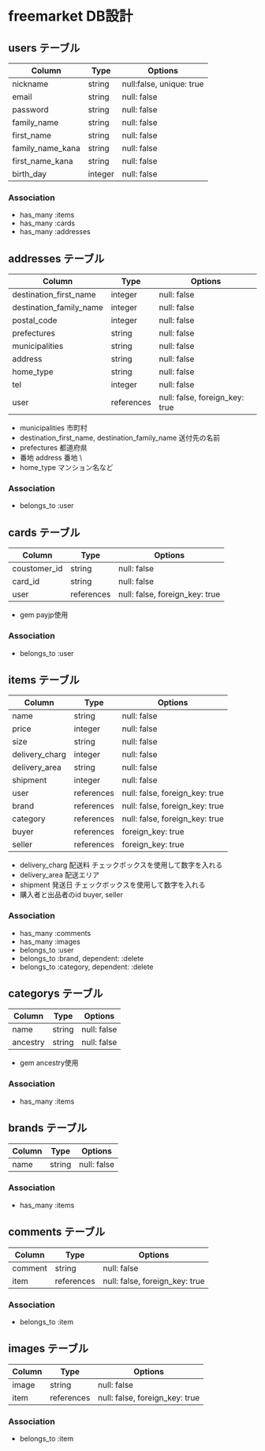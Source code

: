 # freemarket DB設計

## users テーブル
|Column|Type|Options|
|------|----|-------|
|nickname               |string|null:false, unique: true|
|email                  |string|null: false|
|password               |string|null: false|
|family_name            |string|null: false|
|first_name             |string|null: false|
|family_name_kana       |string|null: false|
|first_name_kana        |string|null: false|
|birth_day              |integer|null: false|
### Association
- has_many :items
- has_many :cards
- has_many :addresses

## addresses テーブル
|Column|Type|Options|
|------|----|-------|
|destination_first_name |integer|null: false|
|destination_family_name|integer|null: false|
|postal_code            |integer|null: false| 
|prefectures            |string|null: false|
|municipalities         |string|null: false|
|address                |string|null: false|
|home_type              |string|null: false|
|tel                    |integer|null: false|
|user                   |references|null: false, foreign_key: true|
- municipalities 市町村
- destination_first_name, destination_family_name 送付先の名前 
- prefectures 都道府県
- 番地 address 番地 \
- home_type マンション名など
### Association
- belongs_to :user

## cards テーブル
|Column|Type|Options|
|------|----|-------|
|coustomer_id|string|null: false|
|card_id     |string|null: false|
|user        |references|null: false, foreign_key: true|
- gem payjp使用
### Association
- belongs_to :user

## items テーブル
|Column|Type|Options|
|------|----|-------|
|name          |string|null: false|
|price         |integer|null: false|
|size          |string|null: false|
|delivery_charg|integer|null: false|
|delivery_area |string|null: false|
|shipment      |integer|null: false|
|user          |references|null: false, foreign_key: true|
|brand         |references|null: false, foreign_key: true|
|category      |references|null: false, foreign_key: true|
|buyer         |references|foreign_key: true|
|seller        |references|foreign_key: true|
- delivery_charg 配送料 チェックボックスを使用して数字を入れる
- delivery_area 配送エリア
- shipment 発送日 チェックボックスを使用して数字を入れる
- 購入者と出品者のid buyer, seller
### Association
- has_many :comments
- has_many :images
- belongs_to :user
- belongs_to :brand, dependent: :delete
- belongs_to :category, dependent: :delete

## categorys テーブル
|Column|Type|Options|
|------|----|-------|
|name|string|null: false|
|ancestry     |string|null: false|
- gem ancestry使用
### Association
- has_many :items

## brands テーブル
|Column|Type|Options|
|------|----|-------|
|name|string|null: false|
### Association
- has_many :items

## comments テーブル
|Column|Type|Options|
|------|----|-------|
|comment|string|null: false|
|item   |references|null: false, foreign_key: true|
### Association
- belongs_to :item

## images テーブル
|Column|Type|Options|
|------|----|-------|
|image  |string|null: false|
|item   |references|null: false, foreign_key: true|
### Association
- belongs_to :item